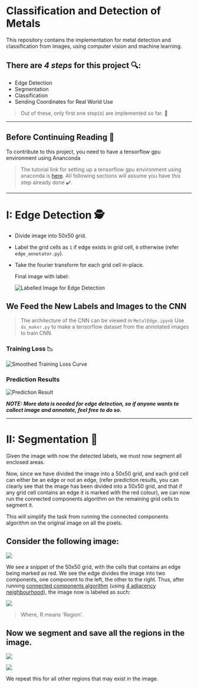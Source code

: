 
# **Classification and Detection of Metals**
This repository contains the implementation for metal detection and classification from images, using computer vision and machine learning.

## There are *4 steps* for this project 🔍:
- Edge Detection
- Segmentation
- Classification
- Sending Coordinates for Real World Use

> Out of these, only first one step(s) are implemented so far. 🤔
---
 
## Before Continuing Reading 📖
To contribute to this project, you need to have a tensorflow gpu environment using Ananconda
> The tutorial link for setting up a tensorflow gpu environment using anaconda is [here](https://youtu.be/QUjtDIalh0k?si=g_FBCRnNLLYPU-_F).
All following sections will assume you have this step already done ✔️.
 
---

# I: Edge Detection 🕵️
- Divide image into 50x50 grid.
- Label the grid cells as ```1``` if edge exists in grid cell, ```0``` otherwise (refer ```edge_annotator.py```).
- Take the fourier transform for each grid cell in-place.

  Final image with label:

  ![Labelled Image for Edge Detection](https://github.com/AgiGames/MetalDetectAndClassify/blob/main/readme_stuff/edge_detection_labelled_image.png)

## We Feed the New Labels and Images to the CNN
> The architecture of the CNN can be viewed in ```MetalEdge.ipynb```
Use ```ds_maker.py``` to make a tensorflow dataset from the annotated images to train CNN.
### Training Loss 📉
![Smoothed Training Loss Curve](https://github.com/AgiGames/MetalDetectAndClassify/blob/main/edge_detection/results/smoothed_training_loss.png)
### Prediction Results
![Prediction Result](https://github.com/AgiGames/MetalDetectAndClassify/blob/main/edge_detection/results/test_results_1.png)

***NOTE: More data is needed for edge detection, so if anyone wants to collect image and annotate, feel free to do so.***

---

# II: Segmentation 📝
Given the image with now the detected labels, we must now segment all enclosed areas.

Now, since we have divided the image into a 50x50 grid, and each grid cell can either be an edge or not an edge, (refer prediction results, you can clearly see that the image has been divided into a 50x50 grid, and that if any grid cell contains an edge it is marked with the red colour), we can now run the connected components algorithm on the remaining grid cells to segment it.

This will simplify the task from running the connected components algorithm on the original image on all the pixels.

## Consider the following image:

![](https://github.com/AgiGames/MetalDetectAndClassify/blob/main/readme_stuff/snippet.png)

We see a snippet of the 50x50 grid, with the cells that contains an edge being marked as red. We see the edge divides the image into two components, one component to the left, the other to the right. Thus, after running [connected components algorithm](https://www.geeksforgeeks.org/connected-components-in-an-undirected-graph/) (using [4 adjacency neighbourhood](https://www.imageprocessingplace.com/downloads_V3/root_downloads/tutorials/contour_tracing_Abeer_George_Ghuneim/connectivity.html)), the image now is labeled as such:

![](https://github.com/AgiGames/MetalDetectAndClassify/blob/main/readme_stuff/labelled_snippet.png)

> Where, R means 'Region'.
## Now we segment and save all the regions in the image.

![](https://github.com/AgiGames/MetalDetectAndClassify/blob/main/readme_stuff/region_one.png)

![](https://github.com/AgiGames/MetalDetectAndClassify/blob/main/readme_stuff/region_two.png)

We repeat this for all other regions that may exist in the image.
